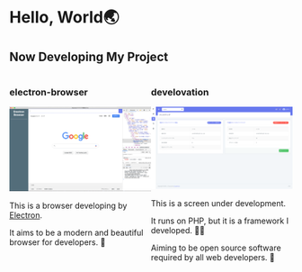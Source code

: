 # Hello, World🌏

## Now Developing My Project

<div style="display:flex;flex-wrap:wrap;">

<div style="width:50%">

<h3>electron-browser</h3>

<img width="300px" src="https://raw.githubusercontent.com/huuyafwww/huuyafwww/master/electron-browser.png" >

This is a browser developing by [Electron](https://www.electronjs.org/).

It aims to be a modern and beautiful browser for developers. 🙌
</div>

<div style="width:50%">
<h3>develovation</h3>

<img width="300px" src="https://raw.githubusercontent.com/huuyafwww/huuyafwww/master/develovation.png">

This is a screen under development.

It runs on PHP, but it is a framework I developed. 👨‍💻

Aiming to be open source software required by all web developers. 🤝
</div>
</div>